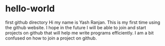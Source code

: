 # hello-world
first github directory
Hi my name is Yash Ranjan. This is my first time using the github website. I hope in the future I will be able to join and start projects on github that will help me write programs efficiently. I am a bit confused on how to join a project on github.
